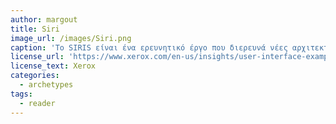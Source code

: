 ```yaml
---
author: margout
title: Siri
image_url: /images/Siri.png
caption: 'Το SIRIS είναι ένα ερευνητικό έργο που διερευνά νέες αρχιτεκτονικές λογισμικού για παιχνίδια εικονικής, επαυξημένης, μικτής πραγματικότητας και υπολογιστών και παρόμοιους τομείς.'
license_url: 'https://www.xerox.com/en-us/insights/user-interface-examples'
license_text: Xerox
categories:
  - archetypes
tags:
  - reader
---
```

